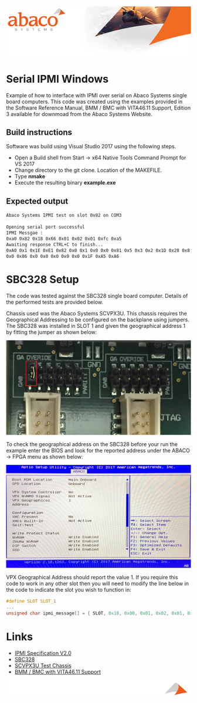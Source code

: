 ![Abaco stripe](abaco/Abaco_background-1000x275.png)

# Serial IPMI Windows 
Example of how to interface with IPMI over serial on Abaco Systems single board computers. This code was created using the examples provided in the Software Reference Manual, BMM / BMC with VITA46.11 Support, Edition 3 available for downmoad from the Abaco Systems Website.

## Build instructions
Software was build using Visual Studio 2017 using the following steps.
* Open a Build shell from Start -> x64 Native Tools Command Prompt for VS 2017
* Change directory to the git clone. Location of the MAKEFILE.
* Type **nmake**
* Execute the resulting binary **example.exe**

## Expected output
```
Abaco Systems IPMI test on slot 0x82 on COM3

Opening serial port successful
IPMI Messgae :
0xa0 0x82 0x18 0x66 0x01 0x02 0x01 0xfc 0xa5
Awaiting response CTRL+C to finish...
0xA0 0x1 0x1E 0xE1 0x82 0x0 0x1 0x0 0x0 0x81 0x5 0x3 0x2 0x1D 0x28 0x8 0x0 0x86 0x0 0x0 0x0 0x0 0x0 0x1F 0xA5 0xA6
```

# SBC328 Setup

The code was tested against the SBC328 single board computer. Details of the performed tests are provided below.

Chassis used was the Abaco Systems SCVPX3U. This chassis requires the Geographical Addressing to be configured on the backplane using jumpers. The SBC328 was installed in SLOT 1 and given the geographical address 1 by fitting the jumper as shown below:

![SCVPX3U Jumper position](abaco/SCVPX3U-Jumpers.JPG)

To check the geographical address on the SBC328 before your run the example enter the BIOS and look for the reported address under the ABACO -> FPGA menu as shown below:

![BIOS GA Check](abaco/SBC328-GA-Check.JPG)

VPX Geographical Address should report the value 1. If you require this code to work in any other slot then you will need to modify the line below in the code to indicate the slot you wish to function in:

```C
#define SLOT SLOT_1
...
unsigned char ipmi_message[] = { SLOT, 0x18, 0x00, 0x01, 0x02, 0x01, 0x00 };
```


# Links
* [IPMI Specification V2.0](http://download.intel.com/design/servers/ipmi/IPMI2_0E4_Markup_061209.pdf)
* [SBC328](https://www.abaco.com/products/sbc328-3u-openvpx-single-board-computer)
* [SCVPX3U Test Chassis](https://www.abaco.com/products/scvpx3u/n3555)
* [BMM / BMC with VITA46.11 Support](https://www.abaco.com/download/bmmbmc-vita4611-support-software-reference-manual)

![Abaco footer](abaco/Abaco%20Footer1000x100.png)

